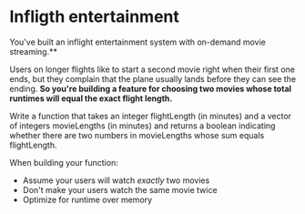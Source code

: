 # Infligth  entertainment

You've built an inflight entertainment system with on-demand movie streaming.**

Users on longer flights like to start a second movie right when their first one ends, but they complain that the plane usually lands before they can see the ending. **So you're building a feature for choosing two movies whose total runtimes will equal the exact flight length.**

Write a function that takes an integer flightLength (in minutes) and a vector of integers movieLengths (in minutes) and returns a boolean indicating whether there are two numbers in movieLengths whose sum equals flightLength.

When building your function:

- Assume your users will watch *exactly* two movies
- Don't make your users watch the same movie twice
- Optimize for runtime over memory

